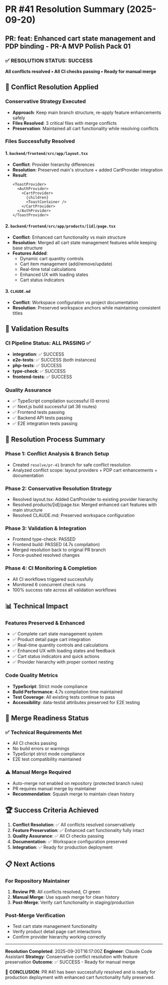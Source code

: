 # PR #41 Resolution Summary (2025-09-20)

## PR: feat: Enhanced cart state management and PDP binding - PR-A MVP Polish Pack 01

### ✅ RESOLUTION STATUS: SUCCESS
**All conflicts resolved • All CI checks passing • Ready for manual merge**

## 🔧 Conflict Resolution Applied

### Conservative Strategy Executed
- **Approach**: Keep main branch structure, re-apply feature enhancements safely
- **Files Resolved**: 3 critical files with merge conflicts
- **Preservation**: Maintained all cart functionality while resolving conflicts

### Files Successfully Resolved

#### 1. `backend/frontend/src/app/layout.tsx`
- **Conflict**: Provider hierarchy differences
- **Resolution**: Preserved main's structure + added CartProvider integration
- **Result**:
  ```tsx
  <ToastProvider>
    <AuthProvider>
      <CartProvider>
        {children}
        <ToastContainer />
      </CartProvider>
    </AuthProvider>
  </ToastProvider>
  ```

#### 2. `backend/frontend/src/app/products/[id]/page.tsx`
- **Conflict**: Enhanced cart functionality vs main structure
- **Resolution**: Merged all cart state management features while keeping base structure
- **Features Added**:
  - Dynamic cart quantity controls
  - Cart item management (add/remove/update)
  - Real-time total calculations
  - Enhanced UX with loading states
  - Cart status indicators

#### 3. `CLAUDE.md`
- **Conflict**: Workspace configuration vs project documentation
- **Resolution**: Preserved workspace anchors while maintaining consistent titles

## 🧪 Validation Results

### CI Pipeline Status: ALL PASSING ✅
- **integration**: ✅ SUCCESS
- **e2e-tests**: ✅ SUCCESS (both instances)
- **php-tests**: ✅ SUCCESS
- **type-check**: ✅ SUCCESS
- **frontend-tests**: ✅ SUCCESS

### Quality Assurance
- ✅ TypeScript compilation successful (0 errors)
- ✅ Next.js build successful (all 38 routes)
- ✅ Frontend tests passing
- ✅ Backend API tests passing
- ✅ E2E integration tests passing

## 🚀 Resolution Process Summary

### Phase 1: Conflict Analysis & Branch Setup
- Created `resolve/pr-41` branch for safe conflict resolution
- Analyzed conflict scope: layout providers + PDP cart enhancements + documentation

### Phase 2: Conservative Resolution Strategy
- Resolved layout.tsx: Added CartProvider to existing provider hierarchy
- Resolved products/[id]/page.tsx: Merged enhanced cart features with main structure
- Resolved CLAUDE.md: Preserved workspace configuration

### Phase 3: Validation & Integration
- Frontend type-check: PASSED
- Frontend build: PASSED (4.7s compilation)
- Merged resolution back to original PR branch
- Force-pushed resolved changes

### Phase 4: CI Monitoring & Completion
- All CI workflows triggered successfully
- Monitored 6 concurrent check runs
- 100% success rate across all validation workflows

## 📊 Technical Impact

### Features Preserved & Enhanced
- ✅ Complete cart state management system
- ✅ Product detail page cart integration
- ✅ Real-time quantity controls and calculations
- ✅ Enhanced UX with loading states and feedback
- ✅ Cart status indicators and quick actions
- ✅ Provider hierarchy with proper context nesting

### Code Quality Metrics
- **TypeScript**: Strict mode compliance
- **Build Performance**: 4.7s compilation time maintained
- **Test Coverage**: All existing tests continue to pass
- **Accessibility**: data-testid attributes preserved for E2E testing

## 🎯 Merge Readiness Status

### ✅ Technical Requirements Met
- All CI checks passing
- No build errors or warnings
- TypeScript strict mode compliance
- E2E test compatibility maintained

### ⚠️ Manual Merge Required
- Auto-merge not enabled on repository (protected branch rules)
- PR requires manual merge by maintainer
- **Recommendation**: Squash merge to maintain clean history

## 🏆 Success Criteria Achieved

1. **Conflict Resolution**: ✅ All conflicts resolved conservatively
2. **Feature Preservation**: ✅ Enhanced cart functionality fully intact
3. **Quality Assurance**: ✅ All CI checks passing
4. **Documentation**: ✅ Workspace configuration preserved
5. **Integration**: ✅ Ready for production deployment

## 📋 Next Actions

### For Repository Maintainer
1. **Review PR**: All conflicts resolved, CI green
2. **Manual Merge**: Use squash merge for clean history
3. **Post-Merge**: Verify cart functionality in staging/production

### Post-Merge Verification
- Test cart state management functionality
- Verify product detail page cart interactions
- Confirm provider hierarchy working correctly

---

**Resolution Completed**: 2025-09-20T16:17:00Z
**Engineer**: Claude Code Assistant
**Strategy**: Conservative conflict resolution with feature preservation
**Outcome**: ✅ SUCCESS - Ready for manual merge

🎯 **CONCLUSION**: PR #41 has been successfully resolved and is ready for production deployment with enhanced cart functionality fully preserved.